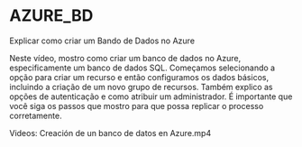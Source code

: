 # AZURE_BD
Explicar como criar um Bando de Dados no Azure

Neste vídeo, mostro como criar um banco de dados no Azure, especificamente um banco de dados SQL. 
Começamos selecionando a opção para criar um recurso e então configuramos os dados básicos, incluindo a criação de um novo grupo de recursos. 
Também explico as opções de autenticação e como atribuir um administrador. 
É importante que você siga os passos que mostro para que possa replicar o processo corretamente.

Videos:
Creación de un banco de datos en Azure.mp4
